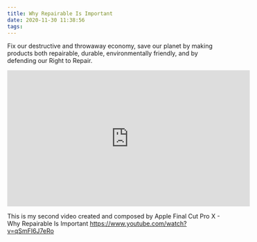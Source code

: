 ```yaml
---
title: Why Repairable Is Important
date: 2020-11-30 11:38:56
tags:
---
```


Fix our destructive and throwaway economy, save our planet by making products both repairable, durable, environmentally friendly, and by defending our Right to Repair.

<iframe width="560" height="315" src="https://www.youtube.com/embed/qSmFI6J7eRo" frameborder="0" allow="accelerometer; autoplay; clipboard-write; encrypted-media; gyroscope; picture-in-picture" allowfullscreen></iframe>

This is my second video created and composed by Apple Final Cut Pro X - Why Repairable Is Important https://www.youtube.com/watch?v=qSmFI6J7eRo